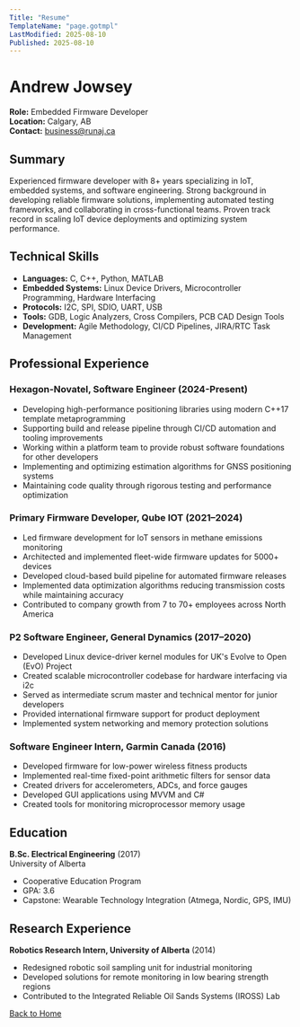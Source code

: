 ```yaml
---
Title: "Resume"
TemplateName: "page.gotmpl"
LastModified: 2025-08-10
Published: 2025-08-10
---
```


# Andrew Jowsey

**Role:** Embedded Firmware Developer  
**Location:** Calgary, AB  
**Contact:** [business@runaj.ca](mailto:business@runaj.ca)  

## Summary
Experienced firmware developer with 8+ years specializing in IoT, embedded systems, and software engineering. Strong background in developing reliable firmware solutions, implementing automated testing frameworks, and collaborating in cross-functional teams. Proven track record in scaling IoT device deployments and optimizing system performance.

## Technical Skills
- **Languages:** C, C++, Python, MATLAB
- **Embedded Systems:** Linux Device Drivers, Microcontroller Programming, Hardware Interfacing
- **Protocols:** I2C, SPI, SDIO, UART, USB
- **Tools:** GDB, Logic Analyzers, Cross Compilers, PCB CAD Design Tools
- **Development:** Agile Methodology, CI/CD Pipelines, JIRA/RTC Task Management

## Professional Experience
### Hexagon-Novatel, Software Engineer (2024-Present)
- Developing high-performance positioning libraries using modern C++17 template metaprogramming
- Supporting build and release pipeline through CI/CD automation and tooling improvements
- Working within a platform team to provide robust software foundations for other developers
- Implementing and optimizing estimation algorithms for GNSS positioning systems
- Maintaining code quality through rigorous testing and performance optimization

### Primary Firmware Developer, Qube IOT (2021–2024)
- Led firmware development for IoT sensors in methane emissions monitoring
- Architected and implemented fleet-wide firmware updates for 5000+ devices
- Developed cloud-based build pipeline for automated firmware releases
- Implemented data optimization algorithms reducing transmission costs while maintaining accuracy
- Contributed to company growth from 7 to 70+ employees across North America

### P2 Software Engineer, General Dynamics (2017–2020)
- Developed Linux device-driver kernel modules for UK's Evolve to Open (EvO) Project
- Created scalable microcontroller codebase for hardware interfacing via i2c
- Served as intermediate scrum master and technical mentor for junior developers
- Provided international firmware support for product deployment
- Implemented system networking and memory protection solutions

### Software Engineer Intern, Garmin Canada (2016)
- Developed firmware for low-power wireless fitness products
- Implemented real-time fixed-point arithmetic filters for sensor data
- Created drivers for accelerometers, ADCs, and force gauges
- Developed GUI applications using MVVM and C#
- Created tools for monitoring microprocessor memory usage

## Education
**B.Sc. Electrical Engineering** (2017)  
University of Alberta  
- Cooperative Education Program
- GPA: 3.6
- Capstone: Wearable Technology Integration (Atmega, Nordic, GPS, IMU)

## Research Experience
**Robotics Research Intern, University of Alberta** (2014)
- Redesigned robotic soil sampling unit for industrial monitoring
- Developed solutions for remote monitoring in low bearing strength regions
- Contributed to the Integrated Reliable Oil Sands Systems (IROSS) Lab

[Back to Home](./index.html)
